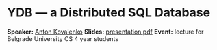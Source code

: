 # YDB — a Distributed SQL Database

**Speaker:** [Anton Kovalenko](https://www.linkedin.com/in/kovalad/)
**Slides:** [presentation.pdf](presentation.pdf)
**Event:** lecture for Belgrade University CS 4 year students

